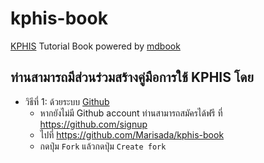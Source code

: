 # kphis-book
[KPHIS](https://gitlab.kph.go.th/apichat/kphisdockerimages.git) Tutorial Book powered by [mdbook](https://github.com/rust-lang/mdBook)

## ท่านสามารถมีส่วนร่วมสร้างคู่มือการใช้ KPHIS โดย
* วิธีที่ 1: ด้วยระบบ [Github](https://github.com)
    - หากยังไม่มี Github account ท่านสามารถสมัครได้ฟรี ที่ <https://github.com/signup>
    - ไปที่ <https://github.com/Marisada/kphis-book>
    - กดปุ่ม `Fork` แล้วกดปุ่ม `Create fork`